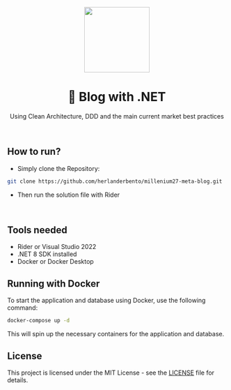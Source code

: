 <center>
  <p align="center">
    <img src="https://user-images.githubusercontent.com/20674439/158480674-3b8895e7-420e-4025-bd78-8058ba255476.png"  width="150" />
  </p>  
  <h1 align="center">🚀 Blog with .NET</h1>
  <p align="center">
    Using Clean Architecture, DDD and the main current market best practices
  </p>
</center>
<br />

## How to run?

- Simply clone the Repository:

```sh
git clone https://github.com/herlanderbento/millenium27-meta-blog.git
```

- Then run the solution file with Rider

<br />

## Tools needed

- Rider or Visual Studio 2022
- .NET 8 SDK installed
- Docker or Docker Desktop

## Running with Docker

To start the application and database using Docker, use the following command:

```sh
docker-compose up -d
```

This will spin up the necessary containers for the application and database.

## License

This project is licensed under the MIT License - see the [LICENSE](LICENSE) file for details.
